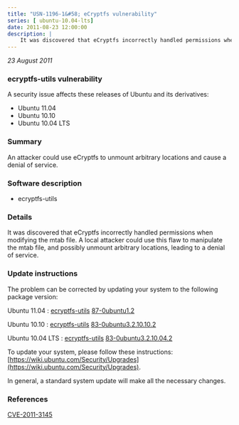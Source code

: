 ```yaml
---
title: "USN-1196-1&#58; eCryptfs vulnerability"
series: [ ubuntu-10.04-lts]
date: 2011-08-23 12:00:00
description: |
    It was discovered that eCryptfs incorrectly handled permissions when modifying the mtab file. A local attacker could use this flaw to manipulate the mtab file, and possibly unmount arbitrary locations, leading to a denial of service.  
--- 
```

 
 

*23 August 2011*

### ecryptfs-utils vulnerability

A security issue affects these releases of Ubuntu and its derivatives:

* Ubuntu 11.04
* Ubuntu 10.10
* Ubuntu 10.04 LTS

### Summary

An attacker could use eCryptfs to unmount arbitrary locations and cause a denial of service.

### Software description

* ecryptfs-utils 

### Details

It was discovered that eCryptfs incorrectly handled permissions when modifying the mtab file. A local attacker could use this flaw to manipulate the mtab file, and possibly unmount arbitrary locations, leading to a denial of service. 

### Update instructions

The problem can be corrected by updating your system to the following package version:

Ubuntu 11.04
 : [ecryptfs-utils](https://launchpad.net/ubuntu/+source/ecryptfs-utils) <span> [87-0ubuntu1.2](https://launchpad.net/ubuntu/+source/ecryptfs-utils/87-0ubuntu1.2) </span> 

Ubuntu 10.10
 : [ecryptfs-utils](https://launchpad.net/ubuntu/+source/ecryptfs-utils) <span> [83-0ubuntu3.2.10.10.2](https://launchpad.net/ubuntu/+source/ecryptfs-utils/83-0ubuntu3.2.10.10.2) </span> 

Ubuntu 10.04 LTS
 : [ecryptfs-utils](https://launchpad.net/ubuntu/+source/ecryptfs-utils) <span> [83-0ubuntu3.2.10.04.2](https://launchpad.net/ubuntu/+source/ecryptfs-utils/83-0ubuntu3.2.10.04.2) </span> 

To update your system, please follow these instructions: [https://wiki.ubuntu.com/Security/Upgrades](https://wiki.ubuntu.com/Security/Upgrades).

In general, a standard system update will make all the necessary changes. 

### References

 
 [CVE-2011-3145](http://people.ubuntu.com/~ubuntu-security/cve/CVE-2011-3145)
 

